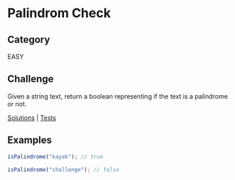 # Palindrom Check

## Category

EASY

## Challenge

Given a string text, return a boolean representing if the text is a palindrome or not.

[Solutions](solution.js) | [Tests](solution.test.js)

## Examples

```js
isPalindrome("kayak"); // true

isPalindrome("challenge"); // false
```
